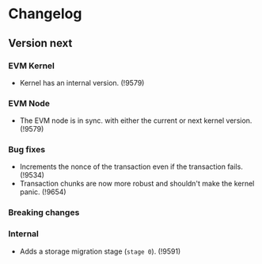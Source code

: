 # Changelog

## Version next

### EVM Kernel

- Kernel has an internal version. (!9579)

### EVM Node

- The EVM node is in sync. with either the current or next kernel version. (!9579)

### Bug fixes

- Increments the nonce of the transaction even if the transaction fails. (!9534)
- Transaction chunks are now more robust and shouldn't make the kernel
  panic. (!9654)

### Breaking changes

### Internal

- Adds a storage migration stage (`stage 0`). (!9591)
